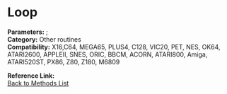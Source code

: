 # Loop

**Parameters:** ;  
**Category:** Other routines  
**Compatibility:** X16,C64, MEGA65, PLUS4, C128, VIC20, PET,  NES, OK64, ATARI2600, APPLEII, SNES, ORIC, BBCM, ACORN, ATARI800, Amiga, ATARI520ST, PX86, Z80, Z180, M6809  

**Reference Link:**  
[Back to Methods List](../../SUMMARY.md)
